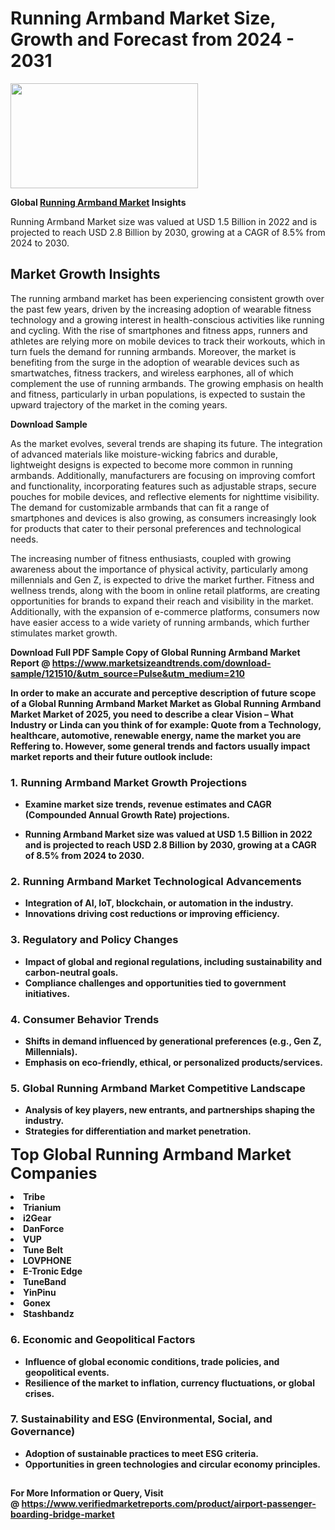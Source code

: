 <H1>Running Armband Market Size, Growth and Forecast from 2024 - 2031</H1><img class="aligncenter size-medium wp-image-584254" src="https://thirdeyenews.in/wp-content/uploads/2024/09/Global-Market-Research-300x168.jpeg" alt="" width="300" height="168" /><p><strong>Global&nbsp;<a href="https://www.marketsizeandtrends.com/download-sample/121510/&amp;utm_source=Pulse&amp;utm_medium=210">Running Armband Market</a> Insights</strong></p><p>Running Armband Market size was valued at USD 1.5 Billion in 2022 and is projected to reach USD 2.8 Billion by 2030, growing at a CAGR of 8.5% from 2024 to 2030.</p><p><h2>Market Growth Insights</h2> <p>The running armband market has been experiencing consistent growth over the past few years, driven by the increasing adoption of wearable fitness technology and a growing interest in health-conscious activities like running and cycling. With the rise of smartphones and fitness apps, runners and athletes are relying more on mobile devices to track their workouts, which in turn fuels the demand for running armbands. Moreover, the market is benefiting from the surge in the adoption of wearable devices such as smartwatches, fitness trackers, and wireless earphones, all of which complement the use of running armbands. The growing emphasis on health and fitness, particularly in urban populations, is expected to sustain the upward trajectory of the market in the coming years.</p> <p><strong>Download Sample</strong></p> <p>As the market evolves, several trends are shaping its future. The integration of advanced materials like moisture-wicking fabrics and durable, lightweight designs is expected to become more common in running armbands. Additionally, manufacturers are focusing on improving comfort and functionality, incorporating features such as adjustable straps, secure pouches for mobile devices, and reflective elements for nighttime visibility. The demand for customizable armbands that can fit a range of smartphones and devices is also growing, as consumers increasingly look for products that cater to their personal preferences and technological needs.</p> <p>The increasing number of fitness enthusiasts, coupled with growing awareness about the importance of physical activity, particularly among millennials and Gen Z, is expected to drive the market further. Fitness and wellness trends, along with the boom in online retail platforms, are creating opportunities for brands to expand their reach and visibility in the market. Additionally, with the expansion of e-commerce platforms, consumers now have easier access to a wide variety of running armbands, which further stimulates market growth.</p> <p><strong></p><p><span class=""><strong>Download Full PDF Sample Copy of Global Running Armband Market Report</strong> @ <a href="https://www.marketsizeandtrends.com/download-sample/121510/&amp;utm_source=Pulse&amp;utm_medium=210" target="_blank">https://www.marketsizeandtrends.com/download-sample/121510/&amp;utm_source=Pulse&amp;utm_medium=210</a></span></p><p>In order to make an accurate and perceptive description of future scope of a Global&nbsp;Running Armband Market Market as Global&nbsp;Running Armband Market Market of 2025, you need to describe a clear Vision &ndash; What Industry or Linda can you think of for example: Quote from a Technology, healthcare, automotive, renewable energy, name the market you are Reffering to. However, some general trends and factors usually impact market reports and their future outlook include:</p><h3>1.&nbsp;<strong>Running Armband Market Growth Projections</strong></h3><ul><li>Examine market size trends, revenue estimates and CAGR (Compounded Annual Growth Rate) projections.</li><li><p>Running Armband Market size was valued at USD 1.5 Billion in 2022 and is projected to reach USD 2.8 Billion by 2030, growing at a CAGR of 8.5% from 2024 to 2030.</p></li></ul><h3>2.&nbsp;<strong>Running Armband Market Technological Advancements</strong></h3><ul><li>Integration of AI, IoT, blockchain, or automation in the industry.</li><li>Innovations driving cost reductions or improving efficiency.</li></ul><h3>3.&nbsp;<strong>Regulatory and Policy Changes</strong></h3><ul><li>Impact of global and regional regulations, including sustainability and carbon-neutral goals.</li><li>Compliance challenges and opportunities tied to government initiatives.</li></ul><h3>4.&nbsp;<strong>Consumer Behavior Trends</strong></h3><ul><li>Shifts in demand influenced by generational preferences (e.g., Gen Z, Millennials).</li><li>Emphasis on eco-friendly, ethical, or personalized products/services.</li></ul><h3>5.&nbsp;<strong>Global Running Armband Market Competitive Landscape</strong></h3><ul><li>Analysis of key players, new entrants, and partnerships shaping the industry.</li><li>Strategies for differentiation and market penetration.</li></ul><p data-pm-slice="1 1 []"><span style="color: inherit; font-family: inherit; font-size: 25px;">Top Global Running Armband Market Companies</span></p><div class="" data-test-id=""><p><li>Tribe</li><li> Trianium</li><li> i2Gear</li><li> DanForce</li><li> VUP</li><li> Tune Belt</li><li> LOVPHONE</li><li> E-Tronic Edge</li><li> TuneBand</li><li> YinPinu</li><li> Gonex</li><li> Stashbandz</li></p></div><h3>6.&nbsp;<strong>Economic and Geopolitical Factors</strong></h3><ul><li>Influence of global economic conditions, trade policies, and geopolitical events.</li><li>Resilience of the market to inflation, currency fluctuations, or global crises.</li></ul><h3>7.&nbsp;<strong>Sustainability and ESG (Environmental, Social, and Governance)</strong></h3><ul><li>Adoption of sustainable practices to meet ESG criteria.</li><li>Opportunities in green technologies and circular economy principles.</li></ul><h2><strong style="font-size: 14px;">For More Information or Query, Visit @&nbsp;</strong><a style="background-color: #ffffff; font-size: 14px;" href="https://www.marketsizeandtrends.com/report/running-armband-market/" target="_blank">https://www.verifiedmarketreports.com/product/airport-passenger-boarding-bridge-market</a></h2>
